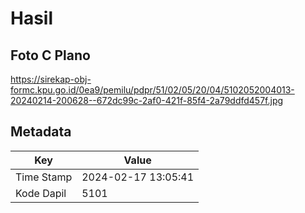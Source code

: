 # Hasil

## Foto C Plano

https://sirekap-obj-formc.kpu.go.id/0ea9/pemilu/pdpr/51/02/05/20/04/5102052004013-20240214-200628--672dc99c-2af0-421f-85f4-2a79ddfd457f.jpg


## Metadata

| Key        | Value               |
| ---------- | ------------------- |
| Time Stamp | 2024-02-17 13:05:41 |
| Kode Dapil | 5101                |



